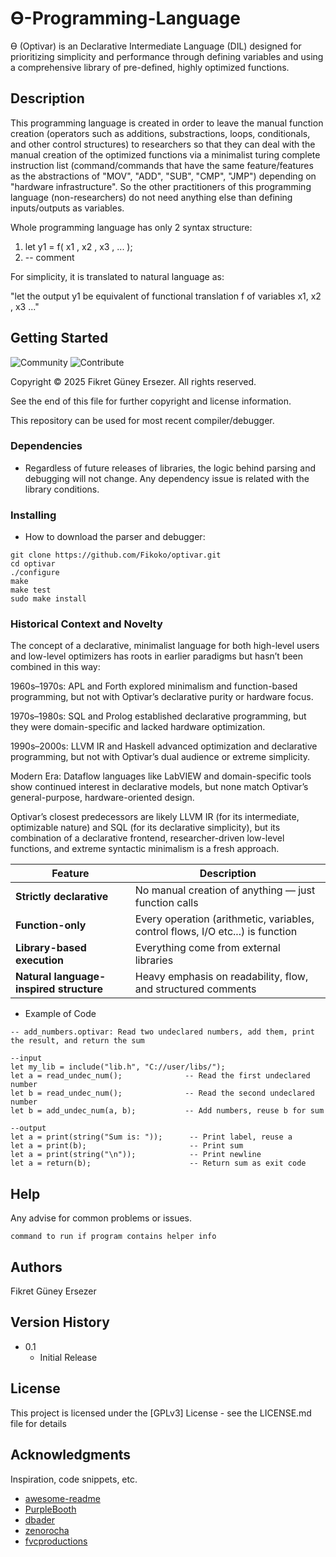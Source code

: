 
# Ɵ-Programming-Language
Ɵ (Optivar) is an Declarative Intermediate Language (DIL) designed for prioritizing simplicity and performance through defining variables and using a comprehensive library of pre-defined, highly optimized functions. 

## Description
This programming language is created in order to leave the manual function creation (operators such as additions, substractions, loops, conditionals, and other control structures) to researchers so that they can deal with the manual creation of the optimized functions via a minimalist turing complete instruction list (command/commands that have the same feature/features as the abstractions of "MOV", "ADD", "SUB", "CMP", "JMP") depending on "hardware infrastructure". So the other practitioners of this programming language (non-researchers) do not need anything else than defining inputs/outputs as variables.

Whole programming language has only 2 syntax structure:

1)  let y1 = f( x1 , x2 , x3 , ... );   
2)  -- comment 

For simplicity, it is translated to natural language as:

"let the output y1 be equivalent of functional translation f of variables x1, x2 , x3 ..."

## Getting Started

![Community](https://img.shields.io/badge/community-join-blue.svg) ![Contribute](https://img.shields.io/badge/contribute-join-yellow.svg)

Copyright © 2025 Fikret Güney Ersezer. All rights reserved.

See the end of this file for further copyright and license information.

This repository can be used for most recent compiler/debugger.

### Dependencies

* Regardless of future releases of libraries, the logic behind parsing and debugging will not change. Any dependency issue is related with the library conditions.

### Installing

* How to download the parser and debugger:
  
```
git clone https://github.com/Fikoko/optivar.git
cd optivar
./configure
make
make test
sudo make install
```
  

### Historical Context and Novelty
The concept of a declarative, minimalist language for both high-level users and low-level optimizers has roots in earlier paradigms but hasn’t been combined in this way:

1960s–1970s: APL and Forth explored minimalism and function-based programming, but not with Optivar’s declarative purity or hardware focus.

1970s–1980s: SQL and Prolog established declarative programming, but they were domain-specific and lacked hardware optimization.

1990s–2000s: LLVM IR and Haskell advanced optimization and declarative programming, but not with Optivar’s dual audience or extreme simplicity.

Modern Era: Dataflow languages like LabVIEW and domain-specific tools show continued interest in declarative models, but none match Optivar’s general-purpose, hardware-oriented design.


Optivar’s closest predecessors are likely LLVM IR (for its intermediate, optimizable nature) and SQL (for its declarative simplicity), but its combination of a declarative frontend, researcher-driven low-level functions, and extreme syntactic minimalism is a fresh approach.


| Feature                                 | Description                                                                    |
| --------------------------------------- | ------------------------------------------------------------------------------ |
| **Strictly declarative**                | No manual creation of anything — just function calls                           |
| **Function-only**                       | Every operation (arithmetic, variables, control flows, I/O etc...) is function |
| **Library-based execution**             | Everything come from external libraries                                        |
| **Natural language-inspired structure** | Heavy emphasis on readability, flow, and structured comments                   |



* Example of Code

```
-- add_numbers.optivar: Read two undeclared numbers, add them, print the result, and return the sum

--input
let my_lib = include("lib.h", "C://user/libs/");
let a = read_undec_num();              -- Read the first undeclared number
let b = read_undec_num();              -- Read the second undeclared number
let b = add_undec_num(a, b);           -- Add numbers, reuse b for sum

--output
let a = print(string("Sum is: "));      -- Print label, reuse a
let a = print(b);                       -- Print sum
let a = print(string("\n"));            -- Print newline
let a = return(b);                      -- Return sum as exit code
```

## Help

Any advise for common problems or issues.
```
command to run if program contains helper info
```

## Authors
Fikret Güney Ersezer

## Version History

* 0.1
    * Initial Release

## License

This project is licensed under the [GPLv3] License - see the LICENSE.md file for details

## Acknowledgments

Inspiration, code snippets, etc.
* [awesome-readme](https://github.com/matiassingers/awesome-readme)
* [PurpleBooth](https://gist.github.com/PurpleBooth/109311bb0361f32d87a2)
* [dbader](https://github.com/dbader/readme-template)
* [zenorocha](https://gist.github.com/zenorocha/4526327)
* [fvcproductions](https://gist.github.com/fvcproductions/1bfc2d4aecb01a834b46)
